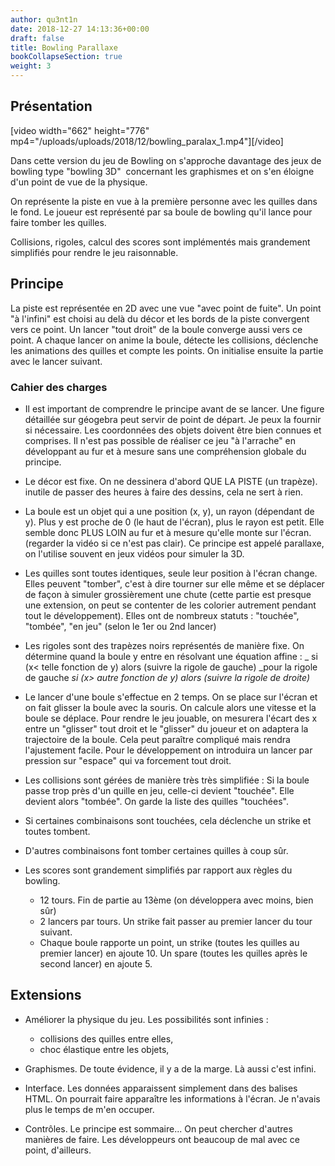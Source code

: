 ```yaml
---
author: qu3nt1n
date: 2018-12-27 14:13:36+00:00
draft: false
title: Bowling Parallaxe
bookCollapseSection: true
weight: 3
---
```


## Présentation




[video width="662" height="776" mp4="/uploads/uploads/2018/12/bowling_paralax_1.mp4"][/video]

Dans cette version du jeu de Bowling on s'approche davantage des jeux de bowling type "bowling 3D"  concernant les graphismes et on s'en éloigne d'un point de vue de la physique.

On représente la piste en vue à la première personne avec les quilles dans le fond.
Le joueur est représenté par sa boule de bowling qu'il lance pour faire tomber les quilles.

Collisions, rigoles, calcul des scores sont implémentés mais grandement simplifiés pour rendre le jeu raisonnable.


## Principe


La piste est représentée en 2D avec une vue "avec point de fuite". Un point "à l'infini" est choisi au delà du décor et les bords de la piste convergent vers ce point.
Un lancer "tout droit" de la boule converge aussi vers ce point.
A chaque lancer on anime la boule, détecte les collisions, déclenche les animations des quilles et compte les points.
On initialise ensuite la partie avec le lancer suivant.


### Cahier des charges






* Il est important de comprendre le principe avant de se lancer. Une figure détaillée sur géogebra peut servir de point de départ. Je peux la fournir si nécessaire. Les coordonnées des objets doivent être bien connues et comprises. Il n'est pas possible de réaliser ce jeu "à l'arrache" en développant au fur et à mesure sans une compréhension globale du principe.
* Le décor est fixe. On ne dessinera d'abord QUE LA PISTE (un trapèze). inutile de passer des heures à faire des dessins, cela ne sert à rien.
* La boule est un objet qui a une position (x, y), un rayon (dépendant de y).
Plus y est proche de 0 (le haut de l'écran), plus le rayon est petit. Elle semble donc PLUS LOIN au fur et à mesure qu'elle monte sur l'écran.
(regarder la vidéo si ce n'est pas clair).
Ce principe est appelé parallaxe, on l'utilise souvent en jeux vidéos pour simuler la 3D.

* Les quilles sont toutes identiques, seule leur position à l'écran change.
Elles peuvent "tomber", c'est à dire tourner sur elle même et se déplacer de façon à simuler grossièrement une chute (cette partie est presque une extension, on peut se contenter de les colorier autrement pendant tout le développement).
Elles ont de nombreux statuts : "touchée", "tombée", "en jeu" (selon le 1er ou 2nd lancer)


* Les rigoles sont des trapèzes noirs représentés de manière fixe.
On détermine quand la boule y entre en résolvant une équation affine :
_ si (x< telle fonction de y) alors (suivre la rigole de gauche) _pour la rigole de gauche
_si (x> autre fonction de y) alors (suivre la rigole de droite)_
* Le lancer d'une boule s'effectue en 2 temps. On se place sur l'écran et on fait glisser la boule avec la souris. On calcule alors une vitesse et la boule se déplace.
Pour rendre le jeu jouable, on mesurera l'écart des x entre un "glisser" tout droit et le "glisser" du joueur et on adaptera la trajectoire de la boule. Cela peut paraître compliqué mais rendra l'ajustement facile.
Pour le développement on introduira un lancer par pression sur "espace" qui va forcement tout droit.
* Les collisions sont gérées de manière très très simplifiée :
Si la boule passe trop près d'un quille en jeu, celle-ci devient "touchée". Elle devient alors "tombée". On garde la liste des quilles "touchées".

* Si certaines combinaisons sont touchées, cela déclenche un strike et toutes tombent.
* D'autres combinaisons font tomber certaines quilles à coup sûr.


* Les scores sont grandement simplifiés par rapport aux règles du bowling.

  * 12 tours. Fin de partie au 13ème (on développera avec moins, bien sûr)
  * 2 lancers par tours. Un strike fait passer au premier lancer du tour suivant.
  * Chaque boule rapporte un point, un strike (toutes les quilles au premier lancer) en ajoute 10. Un spare (toutes les quilles après le second lancer) en ajoute 5.





## Extensions





* Améliorer la physique du jeu. Les possibilités sont infinies :

  * collisions des quilles entre elles,
  * choc élastique entre les objets,


* Graphismes. De toute évidence, il y a de la marge. Là aussi c'est infini.
* Interface. Les données apparaissent simplement dans des balises HTML. On pourrait faire apparaître les informations à l'écran. Je n'avais plus le temps de m'en occuper.
* Contrôles. Le principe est sommaire... On peut chercher d'autres manières de faire. Les développeurs ont beaucoup de mal avec ce point, d'ailleurs.
